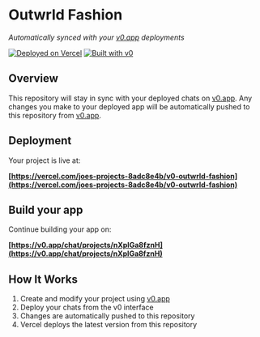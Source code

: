 # Outwrld Fashion

*Automatically synced with your [v0.app](https://v0.app) deployments*

[![Deployed on Vercel](https://img.shields.io/badge/Deployed%20on-Vercel-black?style=for-the-badge&logo=vercel)](https://vercel.com/joes-projects-8adc8e4b/v0-outwrld-fashion)
[![Built with v0](https://img.shields.io/badge/Built%20with-v0.app-black?style=for-the-badge)](https://v0.app/chat/projects/nXplGa8fznH)

## Overview

This repository will stay in sync with your deployed chats on [v0.app](https://v0.app).
Any changes you make to your deployed app will be automatically pushed to this repository from [v0.app](https://v0.app).

## Deployment

Your project is live at:

**[https://vercel.com/joes-projects-8adc8e4b/v0-outwrld-fashion](https://vercel.com/joes-projects-8adc8e4b/v0-outwrld-fashion)**

## Build your app

Continue building your app on:

**[https://v0.app/chat/projects/nXplGa8fznH](https://v0.app/chat/projects/nXplGa8fznH)**

## How It Works

1. Create and modify your project using [v0.app](https://v0.app)
2. Deploy your chats from the v0 interface
3. Changes are automatically pushed to this repository
4. Vercel deploys the latest version from this repository